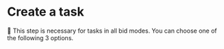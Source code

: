# Create a task

🔔 This step is necessary for tasks in all bid modes. You can choose one of the following 3 options.
